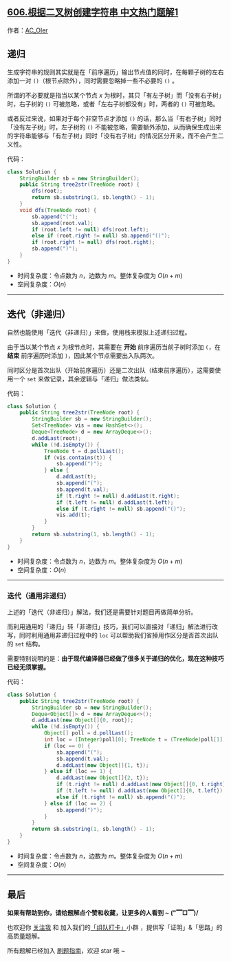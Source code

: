 ## [606.根据二叉树创建字符串 中文热门题解1](https://leetcode.cn/problems/construct-string-from-binary-tree/solutions/100000/by-ac_oier-i2sk)

作者：[AC_OIer](https://leetcode.cn/u/AC_OIer)
## 递归 

生成字符串的规则其实就是在「前序遍历」输出节点值的同时，在每颗子树的左右添加一对 `()`（根节点除外），同时需要忽略掉一些不必要的 `()` 。

所谓的不必要就是指当以某个节点 $x$ 为根时，其只「有左子树」而「没有右子树」时，右子树的 `()` 可被忽略，或者「左右子树都没有」时，两者的 `()` 可被忽略。

或者反过来说，如果对于每个非空节点才添加 `()` 的话，那么当「有右子树」同时「没有左子树」时，左子树的 `()` 不能被忽略，需要额外添加，从而确保生成出来的字符串能够与「有左子树」同时「没有右子树」的情况区分开来，而不会产生二义性。

代码：
```Java []
class Solution {
    StringBuilder sb = new StringBuilder();
    public String tree2str(TreeNode root) {
        dfs(root);
        return sb.substring(1, sb.length() - 1);
    }
    void dfs(TreeNode root) {
        sb.append("(");
        sb.append(root.val);
        if (root.left != null) dfs(root.left);
        else if (root.right != null) sb.append("()");
        if (root.right != null) dfs(root.right);
        sb.append(")");        
    }
}
```
* 时间复杂度：令点数为 $n$，边数为 $m$。整体复杂度为 $O(n + m)$
* 空间复杂度：$O(n)$

---

## 迭代（非递归）

自然也能使用「迭代（非递归）」来做，使用栈来模拟上述递归过程。

由于当以某个节点 $x$ 为根节点时，其需要在 **开始** 前序遍历当前子树时添加 `(`，在 **结束** 前序遍历时添加 `)`，因此某个节点需要出入队两次。

同时区分是首次出队（开始前序遍历）还是二次出队（结束前序遍历），这需要使用一个 `set` 来做记录，其余逻辑与「递归」做法类似。

代码：
```Java []
class Solution {
    public String tree2str(TreeNode root) {
        StringBuilder sb = new StringBuilder();
        Set<TreeNode> vis = new HashSet<>();
        Deque<TreeNode> d = new ArrayDeque<>();
        d.addLast(root);
        while (!d.isEmpty()) {
            TreeNode t = d.pollLast();
            if (vis.contains(t)) {
                sb.append(")");
            } else {
                d.addLast(t);
                sb.append("(");
                sb.append(t.val);
                if (t.right != null) d.addLast(t.right);
                if (t.left != null) d.addLast(t.left);
                else if (t.right != null) sb.append("()");
                vis.add(t);
            }
        }
        return sb.substring(1, sb.length() - 1);
    }
}
```
* 时间复杂度：令点数为 $n$，边数为 $m$。整体复杂度为 $O(n + m)$
* 空间复杂度：$O(n)$

---

### 迭代（通用非递归）

上述的「迭代（非递归）」解法，我们还是需要针对题目再做简单分析。

而利用通用的「递归」转「非递归」技巧，我们可以直接对「递归」解法进行改写，同时利用通用非递归过程中的 `loc` 可以帮助我们省掉用作区分是否首次出队的 `set` 结构。

需要特别说明的是：**由于现代编译器已经做了很多关于递归的优化，现在这种技巧已经无须掌握。**

代码：
```Java []
class Solution {
    public String tree2str(TreeNode root) {
        StringBuilder sb = new StringBuilder();
        Deque<Object[]> d = new ArrayDeque<>();
        d.addLast(new Object[]{0, root});
        while (!d.isEmpty()) {
            Object[] poll = d.pollLast();
            int loc = (Integer)poll[0]; TreeNode t = (TreeNode)poll[1];
            if (loc == 0) {
                sb.append("(");
                sb.append(t.val);
                d.addLast(new Object[]{1, t});
            } else if (loc == 1) {
                d.addLast(new Object[]{2, t});
                if (t.right != null) d.addLast(new Object[]{0, t.right});
                if (t.left != null) d.addLast(new Object[]{0, t.left});
                else if (t.right != null) sb.append("()");
            } else if (loc == 2) {
                sb.append(")");
            }
        }
        return sb.substring(1, sb.length() - 1);
    }
}
```
* 时间复杂度：令点数为 $n$，边数为 $m$。整体复杂度为 $O(n + m)$
* 空间复杂度：$O(n)$

---

## 最后

**如果有帮助到你，请给题解点个赞和收藏，让更多的人看到 ~ ("▔□▔)/**

也欢迎你 [关注我](https://oscimg.oschina.net/oscnet/up-19688dc1af05cf8bdea43b2a863038ab9e5.png) 和 加入我们的[「组队打卡」](https://leetcode-cn.com/u/ac_oier/)小群 ，提供写「证明」&「思路」的高质量题解。

所有题解已经加入 [刷题指南](https://github.com/SharingSource/LogicStack-LeetCode/wiki)，欢迎 star 哦 ~